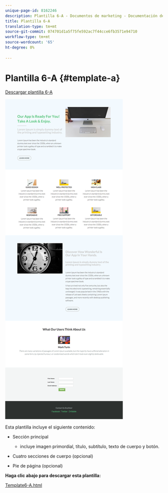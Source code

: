 ```yaml
---
unique-page-id: 8162246
description: Plantilla 6-A - Documentos de marketing - Documentación del producto
title: Plantilla 6-A
translation-type: tm+mt
source-git-commit: 074701d1a5f75fe592ac7f44cce6fb3571e94710
workflow-type: tm+mt
source-wordcount: '65'
ht-degree: 0%

---
```



# Plantilla 6-A {#template-a}

[Descargar plantilla 6-A](https://docs.marketo.com/download/attachments/8162246/template-6a.html?version=1&amp;modificationdate=1437692839000&amp;api=v2)

![](assets/image2015-6-29-16-3a14-3a11.png)

Esta plantilla incluye el siguiente contenido:

* Sección principal

   * incluye imagen primordial, título, subtítulo, texto de cuerpo y botón.

* Cuatro secciones de cuerpo (opcional)
* Pie de página (opcional)

**Haga clic abajo para descargar esta plantilla:**

[Template6-A.html](https://docs.marketo.com/download/attachments/8162246/template-6a.html?version=1&amp;modificationdate=1437692839000&amp;api=v2)
